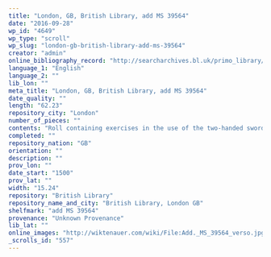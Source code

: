 ```yaml
---
title: "London, GB, British Library, add MS 39564"
date: "2016-09-28"
wp_id: "4649"
wp_type: "scroll"
wp_slug: "london-gb-british-library-add-ms-39564"
creator: "admin"
online_bibliography_record: "http://searcharchives.bl.uk/primo_library/libweb/action/display.do?tabs=detailsTab&ct=display&fn=search&doc=IAMS032-002059183&indx=27&recIds=IAMS032-002059183&recIdxs=6&elementId=6&renderMode=poppedOut&displayMode=full&frbrVersion=&fctN=facet_fmt&dscnt=0&ublrpp=10&scp.scps=scope%3A%28BL%29&fctV=Archives+and+Manuscripts&frbg=&tab=local&dstmp=1404146330056&srt=rank&mode=Basic&dum=true&vl(freeText0)=Cotton+Roll&vid=IAMS_VU2"
language_1: "English"
language_2: ""
lib_lon: ""
meta_title: "London, GB, British Library, add MS 39564"
date_quality: ""
length: "62.23"
repository_city: "London"
number_of_pieces: ""
contents: "Roll containing exercises in the use of the two-handed sword. Begins: \" The fir[s]te floryshe. A quarter fayre before you.\" At the bottom of the recto and top of the verso are four concluding paragraphs continuing the text from the last paragraph on the verso, and ending \"be all youre stoppe. Amen, quod J. Ledall.\""
completed: ""
repository_nation: "GB"
orientation: ""
description: ""
prov_lon: ""
date_start: "1500"
prov_lat: ""
width: "15.24"
repository: "British Library"
repository_name_and_city: "British Library, London GB"
shelfmark: "add MS 39564"
provenance: "Unknown Provenance"
lib_lat: ""
online_images: "http://wiktenauer.com/wiki/File:Add._MS_39564_verso.jpg"
_scrolls_id: "557"
---
```



